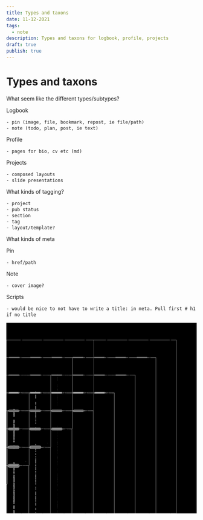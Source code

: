 ```yaml
---
title: Types and taxons
date: 11-12-2021
tags:
  - note
description: Types and taxons for logbook, profile, projects
draft: true
publish: true
---
```


# Types and taxons

What seem like the different types/subtypes?

Logbook

    - pin (image, file, bookmark, repost, ie file/path)
    - note (todo, plan, post, ie text)

Profile

    - pages for bio, cv etc (md)

Projects

    - composed layouts
    - slide presentations

What kinds of tagging?

    - project
    - pub status
    - section
    - tag
    - layout/template?

What kinds of meta

Pin

    - href/path

Note

    - cover image?

Scripts

    - would be nice to not have to write a title: in meta. Pull first # h1 if no title

![alt text](../../media/grab.png)
